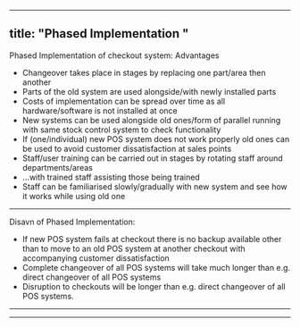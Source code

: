 
---
title: "Phased Implementation "
--- 
Phased Implementation of checkout system:
Advantages
- Changeover takes place in stages by replacing one part/area then another
- Parts of the old system are used alongside/with newly installed parts
- Costs of implementation can be spread over time as all hardware/software is not installed at once
- New systems can be used alongside old ones/form of parallel running with same stock control system to check functionality
- If (one/individual) new POS system does not work properly old ones can be used to avoid customer dissatisfaction at sales points
- Staff/user training can be carried out in stages by rotating staff around departments/areas
- …with trained staff assisting those being trained
- Staff can be familiarised slowly/gradually with new system and see how it works while using old one

---

Disavn of Phased Implementation:
- If new POS system fails at checkout there is no backup available other than to move to an old POS system at another checkout with accompanying customer dissatisfaction
- Complete changeover of all POS systems will take much longer than e.g. direct changeover of all POS systems
- Disruption to checkouts will be longer than e.g. direct changeover of all POS systems.
--- 
--- 